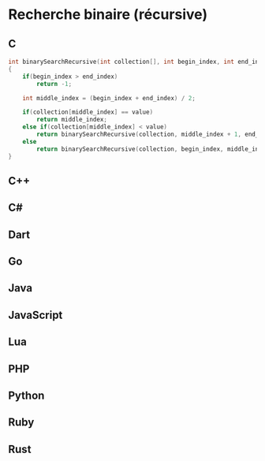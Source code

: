 # Recherche binaire (récursive)

## C

```c
int binarySearchRecursive(int collection[], int begin_index, int end_index, int value)
{
    if(begin_index > end_index)
        return -1;

    int middle_index = (begin_index + end_index) / 2;

    if(collection[middle_index] == value)
        return middle_index;
    else if(collection[middle_index] < value)
        return binarySearchRecursive(collection, middle_index + 1, end_index, value);
    else
        return binarySearchRecursive(collection, begin_index, middle_index - 1, value);
}
```

## C++

## C#

## Dart

## Go

## Java

## JavaScript

## Lua

## PHP

## Python

## Ruby

## Rust
